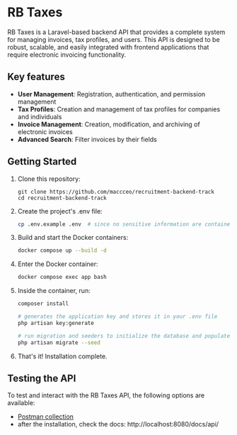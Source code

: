 # RB Taxes

RB Taxes is a Laravel-based backend API that provides a complete system for managing invoices, tax profiles, and users. This API is designed to be robust, scalable, and easily integrated with frontend applications that require electronic invoicing functionality.

## Key features

- **User Management**: Registration, authentication, and permission management
- **Tax Profiles**: Creation and management of tax profiles for companies and individuals
- **Invoice Management**: Creation, modification, and archiving of electronic invoices
- **Advanced Search**: Filter invoices by their fields

## Getting Started

1. Clone this repository:

    ```
    git clone https://github.com/maccceo/recruitment-backend-track
    cd recruitment-backend-track
    ```

2. Create the project's .env file:

    ```bash
    cp .env.example .env  # since no sensitive information are contained, this is all you'll need
    ```

3. Build and start the Docker containers:

    ```bash
    docker compose up --build -d
    ```

4. Enter the Docker container:

    ```bash
    docker compose exec app bash
    ```

5. Inside the container, run:

    ```bash
    composer install
    
    # generates the application key and stores it in your .env file
    php artisan key:generate
    
    # run migration and seeders to initialize the database and populate the tables with dummy data 
    php artisan migrate --seed
    ```

6. That's it! Installation complete.

## Testing the API

To test and interact with the RB Taxes API, the following options are available:

-   [Postman collection](https://www.postman.com/maccceo/workspace/public/collection/5171181-72d8304c-90b0-496e-8ff7-4a35a0c8463d?action=share&creator=5171181)
-   after the installation, check the docs: http://localhost:8080/docs/api/
